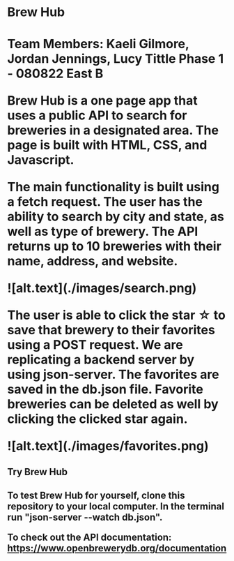 <h1>Brew Hub<h1>
<p>
Team Members: Kaeli Gilmore, Jordan Jennings, Lucy Tittle
Phase 1 - 080822 East B 
</p>
<p>
Brew Hub is a one page app that uses a public API to search for breweries in a designated area. The page is built with HTML, CSS, and Javascript. 
</p>
<p>
The main functionality is built using a fetch request. The user has the ability to search by city and state, as well as type of brewery. The API returns up to 10 breweries with their name, address, and website. 
</p>
![alt.text](./images/search.png)

<p>
The user is able to click the star ☆ to save that brewery to their favorites using a POST request. We are replicating a backend server by using json-server. The favorites are saved in the db.json file. Favorite breweries can be deleted as well by clicking the clicked star again.
</p>
![alt.text](./images/favorites.png)

<h2>Try Brew Hub<h2>
<p>
To test Brew Hub for yourself, clone this repository to your local computer. In the terminal run "json-server --watch db.json".

To check out the API documentation: https://www.openbrewerydb.org/documentation
</p>
